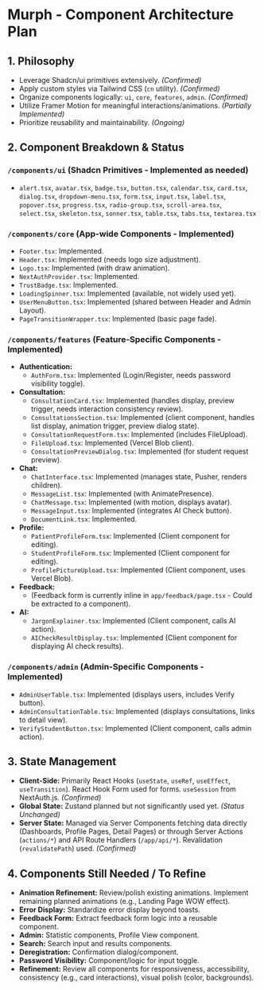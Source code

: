 # Murph - Component Architecture Plan

## 1. Philosophy

*   Leverage Shadcn/ui primitives extensively. *(Confirmed)*
*   Apply custom styles via Tailwind CSS (`cn` utility). *(Confirmed)*
*   Organize components logically: `ui`, `core`, `features`, `admin`. *(Confirmed)*
*   Utilize Framer Motion for meaningful interactions/animations. *(Partially Implemented)*
*   Prioritize reusability and maintainability. *(Ongoing)*

## 2. Component Breakdown & Status

### `/components/ui` (Shadcn Primitives - Implemented as needed)

*   `alert.tsx`, `avatar.tsx`, `badge.tsx`, `button.tsx`, `calendar.tsx`, `card.tsx`, `dialog.tsx`, `dropdown-menu.tsx`, `form.tsx`, `input.tsx`, `label.tsx`, `popover.tsx`, `progress.tsx`, `radio-group.tsx`, `scroll-area.tsx`, `select.tsx`, `skeleton.tsx`, `sonner.tsx`, `table.tsx`, `tabs.tsx`, `textarea.tsx`

### `/components/core` (App-wide Components - Implemented)

*   `Footer.tsx`: Implemented.
*   `Header.tsx`: Implemented (needs logo size adjustment).
*   `Logo.tsx`: Implemented (with draw animation).
*   `NextAuthProvider.tsx`: Implemented.
*   `TrustBadge.tsx`: Implemented.
*   `LoadingSpinner.tsx`: Implemented (available, not widely used yet).
*   `UserMenuButton.tsx`: Implemented (shared between Header and Admin Layout).
*   `PageTransitionWrapper.tsx`: Implemented (basic page fade).

### `/components/features` (Feature-Specific Components - Implemented)

*   **Authentication:**
    *   `AuthForm.tsx`: Implemented (Login/Register, needs password visibility toggle).
*   **Consultation:**
    *   `ConsultationCard.tsx`: Implemented (handles display, preview trigger, needs interaction consistency review).
    *   `ConsultationsSection.tsx`: Implemented (client component, handles list display, animation trigger, preview dialog state).
    *   `ConsultationRequestForm.tsx`: Implemented (includes FileUpload).
    *   `FileUpload.tsx`: Implemented (Vercel Blob client).
    *   `ConsultationPreviewDialog.tsx`: Implemented (for student request preview).
*   **Chat:**
    *   `ChatInterface.tsx`: Implemented (manages state, Pusher, renders children).
    *   `MessageList.tsx`: Implemented (with AnimatePresence).
    *   `ChatMessage.tsx`: Implemented (with motion, displays avatar).
    *   `MessageInput.tsx`: Implemented (integrates AI Check button).
    *   `DocumentLink.tsx`: Implemented.
*   **Profile:**
    *   `PatientProfileForm.tsx`: Implemented (Client component for editing).
    *   `StudentProfileForm.tsx`: Implemented (Client component for editing).
    *   `ProfilePictureUpload.tsx`: Implemented (Client component, uses Vercel Blob).
*   **Feedback:**
    *   (Feedback form is currently inline in `app/feedback/page.tsx` - Could be extracted to a component).
*   **AI:**
    *   `JargonExplainer.tsx`: Implemented (Client component, calls AI action).
    *   `AICheckResultDisplay.tsx`: Implemented (Client component for displaying AI check results).

### `/components/admin` (Admin-Specific Components - Implemented)

*   `AdminUserTable.tsx`: Implemented (displays users, includes Verify button).
*   `AdminConsultationTable.tsx`: Implemented (displays consultations, links to detail view).
*   `VerifyStudentButton.tsx`: Implemented (Client component, calls admin action).

## 3. State Management

*   **Client-Side:** Primarily React Hooks (`useState`, `useRef`, `useEffect`, `useTransition`). React Hook Form used for forms. `useSession` from NextAuth.js. *(Confirmed)*
*   **Global State:** Zustand planned but not significantly used yet. *(Status Unchanged)*
*   **Server State:** Managed via Server Components fetching data directly (Dashboards, Profile Pages, Detail Pages) or through Server Actions (`actions/*`) and API Route Handlers (`/app/api/*`). Revalidation (`revalidatePath`) used. *(Confirmed)*

## 4. Components Still Needed / To Refine

*   **Animation Refinement:** Review/polish existing animations. Implement remaining planned animations (e.g., Landing Page WOW effect).
*   **Error Display:** Standardize error display beyond toasts.
*   **Feedback Form:** Extract feedback form logic into a reusable component.
*   **Admin:** Statistic components, Profile View component.
*   **Search:** Search input and results components.
*   **Deregistration:** Confirmation dialog/component.
*   **Password Visibility:** Component/logic for input toggle.
*   **Refinement:** Review all components for responsiveness, accessibility, consistency (e.g., card interactions), visual polish (color, backgrounds).